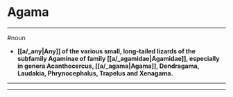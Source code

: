# Agama
---
#noun
- **[[a/_any|Any]] of the various small, long-tailed lizards of the subfamily Agaminae of family [[a/_agamidae|Agamidae]], especially in genera Acanthocercus, [[a/_agama|Agama]], Dendragama, Laudakia, Phrynocephalus, Trapelus and Xenagama.**
---
---
